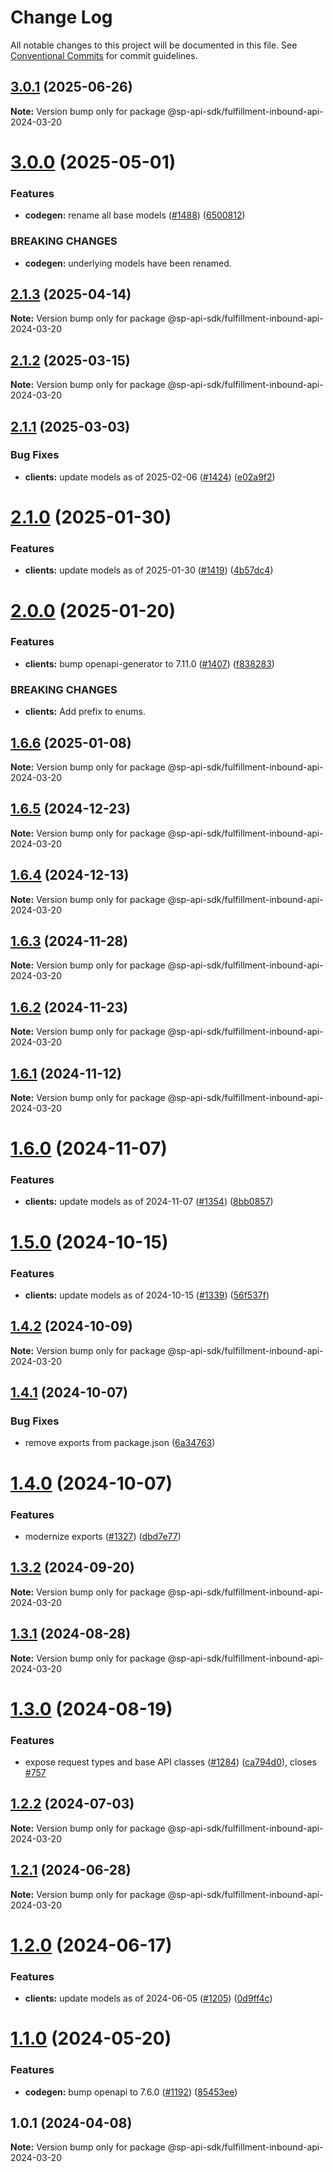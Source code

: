 # Change Log

All notable changes to this project will be documented in this file.
See [Conventional Commits](https://conventionalcommits.org) for commit guidelines.

## [3.0.1](https://github.com/bizon/selling-partner-api-sdk/compare/@sp-api-sdk/fulfillment-inbound-api-2024-03-20@3.0.0...@sp-api-sdk/fulfillment-inbound-api-2024-03-20@3.0.1) (2025-06-26)

**Note:** Version bump only for package @sp-api-sdk/fulfillment-inbound-api-2024-03-20

# [3.0.0](https://github.com/bizon/selling-partner-api-sdk/compare/@sp-api-sdk/fulfillment-inbound-api-2024-03-20@2.1.3...@sp-api-sdk/fulfillment-inbound-api-2024-03-20@3.0.0) (2025-05-01)

### Features

* **codegen:** rename all base models ([#1488](https://github.com/bizon/selling-partner-api-sdk/issues/1488)) ([6500812](https://github.com/bizon/selling-partner-api-sdk/commit/65008125692894a6ae5a307d05455626515cb321))

### BREAKING CHANGES

* **codegen:** underlying models have been renamed.

## [2.1.3](https://github.com/bizon/selling-partner-api-sdk/compare/@sp-api-sdk/fulfillment-inbound-api-2024-03-20@2.1.2...@sp-api-sdk/fulfillment-inbound-api-2024-03-20@2.1.3) (2025-04-14)

**Note:** Version bump only for package @sp-api-sdk/fulfillment-inbound-api-2024-03-20

## [2.1.2](https://github.com/bizon/selling-partner-api-sdk/compare/@sp-api-sdk/fulfillment-inbound-api-2024-03-20@2.1.1...@sp-api-sdk/fulfillment-inbound-api-2024-03-20@2.1.2) (2025-03-15)

**Note:** Version bump only for package @sp-api-sdk/fulfillment-inbound-api-2024-03-20

## [2.1.1](https://github.com/bizon/selling-partner-api-sdk/compare/@sp-api-sdk/fulfillment-inbound-api-2024-03-20@2.1.0...@sp-api-sdk/fulfillment-inbound-api-2024-03-20@2.1.1) (2025-03-03)

### Bug Fixes

* **clients:** update models as of 2025-02-06 ([#1424](https://github.com/bizon/selling-partner-api-sdk/issues/1424)) ([e02a9f2](https://github.com/bizon/selling-partner-api-sdk/commit/e02a9f2ee46c9b8fe3dc46fb2f915bf7c8f90f58))

# [2.1.0](https://github.com/bizon/selling-partner-api-sdk/compare/@sp-api-sdk/fulfillment-inbound-api-2024-03-20@2.0.0...@sp-api-sdk/fulfillment-inbound-api-2024-03-20@2.1.0) (2025-01-30)

### Features

* **clients:** update models as of 2025-01-30 ([#1419](https://github.com/bizon/selling-partner-api-sdk/issues/1419)) ([4b57dc4](https://github.com/bizon/selling-partner-api-sdk/commit/4b57dc4c25936c313b9f15326c26450ec505b0a1))

# [2.0.0](https://github.com/bizon/selling-partner-api-sdk/compare/@sp-api-sdk/fulfillment-inbound-api-2024-03-20@1.6.6...@sp-api-sdk/fulfillment-inbound-api-2024-03-20@2.0.0) (2025-01-20)

### Features

* **clients:** bump openapi-generator to 7.11.0 ([#1407](https://github.com/bizon/selling-partner-api-sdk/issues/1407)) ([f838283](https://github.com/bizon/selling-partner-api-sdk/commit/f838283172bb7acc895cdecadeddbe9879c07ba6))

### BREAKING CHANGES

* **clients:** Add prefix to enums.

## [1.6.6](https://github.com/bizon/selling-partner-api-sdk/compare/@sp-api-sdk/fulfillment-inbound-api-2024-03-20@1.6.5...@sp-api-sdk/fulfillment-inbound-api-2024-03-20@1.6.6) (2025-01-08)

**Note:** Version bump only for package @sp-api-sdk/fulfillment-inbound-api-2024-03-20

## [1.6.5](https://github.com/bizon/selling-partner-api-sdk/compare/@sp-api-sdk/fulfillment-inbound-api-2024-03-20@1.6.4...@sp-api-sdk/fulfillment-inbound-api-2024-03-20@1.6.5) (2024-12-23)

**Note:** Version bump only for package @sp-api-sdk/fulfillment-inbound-api-2024-03-20

## [1.6.4](https://github.com/bizon/selling-partner-api-sdk/compare/@sp-api-sdk/fulfillment-inbound-api-2024-03-20@1.6.3...@sp-api-sdk/fulfillment-inbound-api-2024-03-20@1.6.4) (2024-12-13)

**Note:** Version bump only for package @sp-api-sdk/fulfillment-inbound-api-2024-03-20

## [1.6.3](https://github.com/bizon/selling-partner-api-sdk/compare/@sp-api-sdk/fulfillment-inbound-api-2024-03-20@1.6.2...@sp-api-sdk/fulfillment-inbound-api-2024-03-20@1.6.3) (2024-11-28)

**Note:** Version bump only for package @sp-api-sdk/fulfillment-inbound-api-2024-03-20

## [1.6.2](https://github.com/bizon/selling-partner-api-sdk/compare/@sp-api-sdk/fulfillment-inbound-api-2024-03-20@1.6.1...@sp-api-sdk/fulfillment-inbound-api-2024-03-20@1.6.2) (2024-11-23)

**Note:** Version bump only for package @sp-api-sdk/fulfillment-inbound-api-2024-03-20

## [1.6.1](https://github.com/bizon/selling-partner-api-sdk/compare/@sp-api-sdk/fulfillment-inbound-api-2024-03-20@1.6.0...@sp-api-sdk/fulfillment-inbound-api-2024-03-20@1.6.1) (2024-11-12)

**Note:** Version bump only for package @sp-api-sdk/fulfillment-inbound-api-2024-03-20

# [1.6.0](https://github.com/bizon/selling-partner-api-sdk/compare/@sp-api-sdk/fulfillment-inbound-api-2024-03-20@1.5.0...@sp-api-sdk/fulfillment-inbound-api-2024-03-20@1.6.0) (2024-11-07)

### Features

* **clients:** update models as of 2024-11-07 ([#1354](https://github.com/bizon/selling-partner-api-sdk/issues/1354)) ([8bb0857](https://github.com/bizon/selling-partner-api-sdk/commit/8bb085707b83da14288b7a5e8746d204808ab12e))

# [1.5.0](https://github.com/bizon/selling-partner-api-sdk/compare/@sp-api-sdk/fulfillment-inbound-api-2024-03-20@1.4.2...@sp-api-sdk/fulfillment-inbound-api-2024-03-20@1.5.0) (2024-10-15)

### Features

* **clients:** update models as of 2024-10-15 ([#1339](https://github.com/bizon/selling-partner-api-sdk/issues/1339)) ([56f537f](https://github.com/bizon/selling-partner-api-sdk/commit/56f537f721b10aa2a55102ce6d4b089b8753ee0e))

## [1.4.2](https://github.com/bizon/selling-partner-api-sdk/compare/@sp-api-sdk/fulfillment-inbound-api-2024-03-20@1.4.1...@sp-api-sdk/fulfillment-inbound-api-2024-03-20@1.4.2) (2024-10-09)

**Note:** Version bump only for package @sp-api-sdk/fulfillment-inbound-api-2024-03-20

## [1.4.1](https://github.com/bizon/selling-partner-api-sdk/compare/@sp-api-sdk/fulfillment-inbound-api-2024-03-20@1.4.0...@sp-api-sdk/fulfillment-inbound-api-2024-03-20@1.4.1) (2024-10-07)

### Bug Fixes

* remove exports from package.json ([6a34763](https://github.com/bizon/selling-partner-api-sdk/commit/6a347634f8089f511a393ad481a93796431e8947))

# [1.4.0](https://github.com/bizon/selling-partner-api-sdk/compare/@sp-api-sdk/fulfillment-inbound-api-2024-03-20@1.3.2...@sp-api-sdk/fulfillment-inbound-api-2024-03-20@1.4.0) (2024-10-07)

### Features

* modernize exports ([#1327](https://github.com/bizon/selling-partner-api-sdk/issues/1327)) ([dbd7e77](https://github.com/bizon/selling-partner-api-sdk/commit/dbd7e77ebe5d64131a46671df332fdf66f8b0e0c))

## [1.3.2](https://github.com/bizon/selling-partner-api-sdk/compare/@sp-api-sdk/fulfillment-inbound-api-2024-03-20@1.3.1...@sp-api-sdk/fulfillment-inbound-api-2024-03-20@1.3.2) (2024-09-20)

**Note:** Version bump only for package @sp-api-sdk/fulfillment-inbound-api-2024-03-20

## [1.3.1](https://github.com/bizon/selling-partner-api-sdk/compare/@sp-api-sdk/fulfillment-inbound-api-2024-03-20@1.3.0...@sp-api-sdk/fulfillment-inbound-api-2024-03-20@1.3.1) (2024-08-28)

**Note:** Version bump only for package @sp-api-sdk/fulfillment-inbound-api-2024-03-20

# [1.3.0](https://github.com/bizon/selling-partner-api-sdk/compare/@sp-api-sdk/fulfillment-inbound-api-2024-03-20@1.2.2...@sp-api-sdk/fulfillment-inbound-api-2024-03-20@1.3.0) (2024-08-19)

### Features

* expose request types and base API classes ([#1284](https://github.com/bizon/selling-partner-api-sdk/issues/1284)) ([ca794d0](https://github.com/bizon/selling-partner-api-sdk/commit/ca794d023bcb7b0177de0fdae93ae1aaa7ac3670)), closes [#757](https://github.com/bizon/selling-partner-api-sdk/issues/757)

## [1.2.2](https://github.com/bizon/selling-partner-api-sdk/compare/@sp-api-sdk/fulfillment-inbound-api-2024-03-20@1.2.1...@sp-api-sdk/fulfillment-inbound-api-2024-03-20@1.2.2) (2024-07-03)

**Note:** Version bump only for package @sp-api-sdk/fulfillment-inbound-api-2024-03-20

## [1.2.1](https://github.com/bizon/selling-partner-api-sdk/compare/@sp-api-sdk/fulfillment-inbound-api-2024-03-20@1.2.0...@sp-api-sdk/fulfillment-inbound-api-2024-03-20@1.2.1) (2024-06-28)

**Note:** Version bump only for package @sp-api-sdk/fulfillment-inbound-api-2024-03-20

# [1.2.0](https://github.com/bizon/selling-partner-api-sdk/compare/@sp-api-sdk/fulfillment-inbound-api-2024-03-20@1.1.0...@sp-api-sdk/fulfillment-inbound-api-2024-03-20@1.2.0) (2024-06-17)

### Features

* **clients:** update models as of 2024-06-05 ([#1205](https://github.com/bizon/selling-partner-api-sdk/issues/1205)) ([0d9ff4c](https://github.com/bizon/selling-partner-api-sdk/commit/0d9ff4c555a895dc7eb5f7ec6b917d8021840493))

# [1.1.0](https://github.com/bizon/selling-partner-api-sdk/compare/@sp-api-sdk/fulfillment-inbound-api-2024-03-20@1.0.1...@sp-api-sdk/fulfillment-inbound-api-2024-03-20@1.1.0) (2024-05-20)

### Features

* **codegen:** bump openapi to 7.6.0 ([#1192](https://github.com/bizon/selling-partner-api-sdk/issues/1192)) ([85453ee](https://github.com/bizon/selling-partner-api-sdk/commit/85453ee82ef861547ddc34254a28a59aac6ccc96))

## 1.0.1 (2024-04-08)

**Note:** Version bump only for package @sp-api-sdk/fulfillment-inbound-api-2024-03-20
